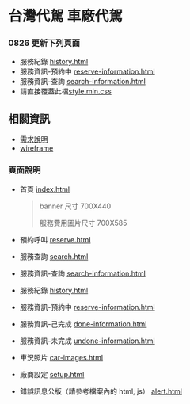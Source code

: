 # 台灣代駕 車廠代駕

### 0826 更新下列頁面
- 服務紀錄 [history.html](./history.html)
- 服務資訊-預約中 [reserve-information.html](./reserve-information.html)
- 服務資訊-查詢 [search-information.html](./search-information.html)
- 請直接覆蓋此檔[style.min.css](./css/style.min.css)

## 相關資訊
- [需求說明](https://twdd.myjetbrains.com/youtrack/issue/design-14)
- [wireframe](https://o1spkl.axshare.com/#id=j8s88p&p=%E8%BB%8A%E5%BB%A0%E4%BB%A3%E9%A7%95%E5%91%BC%E5%8F%AB_v1_1)

### 頁面說明
- 首頁 [index.html](./index.html)
  > banner 尺寸 700X440
  >
  > 服務費用圖片尺寸 700X585

- 預約呼叫 [reserve.html](./reserve.html)
- 服務查詢 [search.html](./search.html)
- 服務資訊-查詢 [search-information.html](./search-information.html)
- 服務紀錄 [history.html](./history.html)
- 服務資訊-預約中 [reserve-information.html](./reserve-information.html)
- 服務資訊-己完成 [done-information.html](./done-information.html)
- 服務資訊-未完成 [undone-information.html](./undone-information.html)
- 車況照片 [car-images.html](./car-images.html)
- 廠商設定 [setup.html](./setup.html)
- 錯誤訊息公版（請參考檔案內的 html, js） [alert.html](./alert.html)